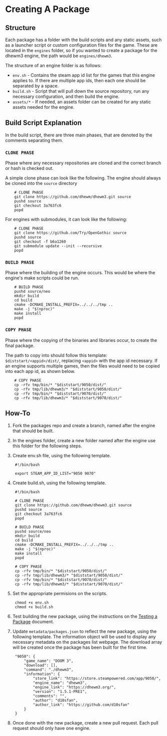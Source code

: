 # Creating A Package

## Structure

Each package has a folder with the build scripts and any static assets, such as a launcher script or custom configuration files for the game. These are located in the `engines` folder, so if you wanted to create a package for the dhewm3 engine, the path would be `engines/dhewm3`.

The structure of an engine folder is as follows:

* `env.sh` - Contains the steam app id list for the games that this engine applies to. If there are multiple app ids, then each one should be separated by a space.
* `build.sh` - Script that will pull down the source repository, run any necessary configuration, and then build the engine.
* `assets/*` - If needed, an assets folder can be created for any static assets needed for the engine. 

## Build Script Explanation

In the build script, there are three main phases, that are denoted by the comments separating them.

### `CLONE PHASE`
Phase where any necessary repositories are cloned and the correct branch or hash is checked out.

A simple clone phase can look like the following. The engine should always be cloned into the `source` directory

        # CLONE PHASE
        git clone https://github.com/dhewm/dhewm3.git source
        pushd source
        git checkout 3a763fc6
        popd
        
For engines with submodules, it can look like the following:

        # CLONE PHASE
        git clone https://github.com/Try/OpenGothic source
        pushd source
        git checkout -f b6a1260
        git submodule update --init --recursive
        popd
        
### `BUILD PHASE`
Phase where the building of the engine occurs. This would be where the engine's make scripts could be run.

        # BUILD PHASE
        pushd source/neo
        mkdir build
        cd build
        cmake -DCMAKE_INSTALL_PREFIX=../../../tmp ..
        make -j "$(nproc)"
        make install
        popd

### `COPY PHASE`
Phase where the copying of the binaries and libraries occur, to create the final package. 

The path to copy into should follow this template: `$diststart/<appid>/dist/`, replacing `<appid>` with the app id necessary. If an engine supports multiple games, then the files would need to be copied into each app id, as shown below.

        # COPY PHASE
        cp -rfv tmp/bin/* "$diststart/9050/dist/"
        cp -rfv tmp/lib/dhewm3/* "$diststart/9050/dist/"
        cp -rfv tmp/bin/* "$diststart/9070/dist/"
        cp -rfv tmp/lib/dhewm3/* "$diststart/9070/dist/"

## How-To

1. Fork the packages repo and create a branch, named after the engine that should be built.

2. In the engines folder, create a new folder named after the engine use this folder for the following steps.

3. Create env.sh file, using the following template.

        #!/bin/bash

        export STEAM_APP_ID_LIST="9050 9070"
        
4. Create build.sh, using the following template. 

        #!/bin/bash

        # CLONE PHASE
        git clone https://github.com/dhewm/dhewm3.git source
        pushd source
        git checkout 3a763fc6
        popd

        # BUILD PHASE
        pushd source/neo
        mkdir build
        cd build
        cmake -DCMAKE_INSTALL_PREFIX=../../../tmp ..
        make -j "$(nproc)"
        make install
        popd

        # COPY PHASE
        cp -rfv tmp/bin/* "$diststart/9050/dist/"
        cp -rfv tmp/lib/dhewm3/* "$diststart/9050/dist/"
        cp -rfv tmp/bin/* "$diststart/9070/dist/"
        cp -rfv tmp/lib/dhewm3/* "$diststart/9070/dist/"


5. Set the appropriate permisions on the scripts.

        chmod +x env.sh
        chmod +x build.sh
        
6. Test building the new package, using the instructions on the [Testing a Package](Testing.md) document.

7. Update `metadata/packages.json` to reflect the new package, using the following template. The information object will be used to display any necessary metadata on the packages list webpage. The download array will be created once the package has been built for the first time.

        "9050": {
            "game_name": "DOOM 3",
            "download": [],
            "command": "./dhewm3",
            "information": {
                "store_link": "https://store.steampowered.com/app/9050/",
                "engine_name": "dhewm3",
                "engine_link": "https://dhewm3.org/",
                "version": "1.5.1-PRE1",
                "comments": "",
                "author": "d10sfan",
                "author_link": "https://github.com/d10sfan"
            }
        }
        
8. Once done with the new package, create a new pull request. Each pull request should only have one engine.
